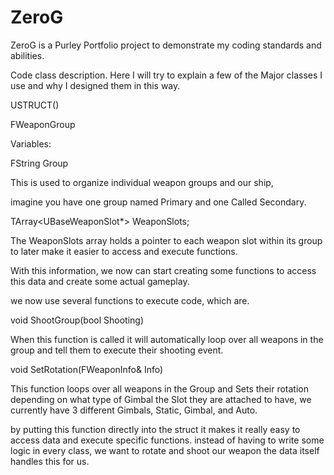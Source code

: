 # ZeroG
 
 
ZeroG is a Purley Portfolio project to demonstrate my coding standards and abilities.

Code class description.
Here I will try to explain a few of the Major classes I use and why I designed them in this way.

USTRUCT()

FWeaponGroup

Variables:

FString Group

This is used to organize individual weapon groups and our ship,

imagine you have one group named Primary and one Called Secondary.

TArray<UBaseWeaponSlot*> WeaponSlots;

The WeaponSlots array holds a pointer to each weapon slot within its group to later make it easier to access and execute functions.

With this information, we now can start creating some functions to access this data and create some actual gameplay.

we now use several functions to execute code, which are.

void ShootGroup(bool Shooting)

When this function is called it will automatically loop over all weapons in the group and tell them to execute their shooting event.

void SetRotation(FWeaponInfo& Info)

This function loops over all weapons in the Group and Sets their rotation depending on what type of Gimbal the Slot they are attached to have, we currently have 3 different Gimbals, Static, Gimbal, and Auto.

by putting this function directly into the struct it makes it really easy to access data and execute specific functions. instead of having to write some logic in every class, we want to rotate and shoot our weapon the data itself handles this for us.